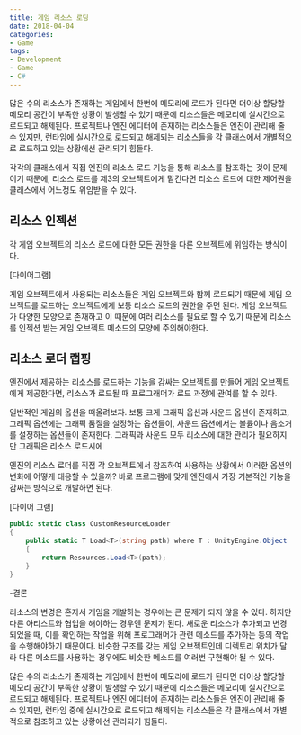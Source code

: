 ```yaml
---
title: 게임 리소스 로딩
date: 2018-04-04
categories:
- Game
tags:
- Development
- Game
- C#
---
```


 많은 수의 리소스가 존재하는 게임에서 한번에 메모리에 로드가 된다면 더이상 할당할 메모리 공간이 부족한 상황이 발생할 수 있기 때문에 리소스들은 메모리에 실시간으로 로드되고 해제된다. 프로젝트나 엔진 에디터에 존재하는 리소스들은 엔진이 관리해 줄 수 있지만, 런타임에 실시간으로 로드되고 해제되는 리소스들을 각 클래스에서 개별적으로 로드하고 있는 상황에선 관리되기 힘들다.

 각각의 클래스에서 직접 엔진의 리소스 로드 기능을 통해 리소스를 참조하는 것이 문제이기 때문에, 리소스 로드를 제3의 오브젝트에게 맡긴다면 리소스 로드에 대한 제어권을 클래스에서 어느정도 위임받을 수 있다. 

## 리소스 인젝션

 각 게임 오브젝트의 리소스 로드에 대한 모든 권한을 다른 오브젝트에 위임하는 방식이다. 

[다이어그램]

 게임 오브젝트에서 사용되는 리소스들은 게임 오브젝트와 함께 로드되기 때문에 게임 오브젝트를 로드하는 오브젝트에게 보통 리소스 로드의 권한을 주면 된다. 게임 오브젝트가 다양한 모양으로 존재하고 이 때문에 여러 리소스를 필요로 할 수 있기 때문에 리소스를 인젝션 받는 게임 오브젝트 메소드의 모양에 주의해야한다.

## 리소스 로더 랩핑

 엔진에서 제공하는 리소스를 로드하는 기능을 감싸는 오브젝트를 만들어 게임 오브젝트에게 제공한다면, 리소스가 로드될 때 프로그래머가 로드 과정에 관여를 할 수 있다.

 일반적인 게임의 옵션을 떠올려보자. 보통 크게 그래픽 옵션과 사운드 옵션이 존재하고, 그래픽 옵션에는 그래픽 품질을 설정하는 옵션들이, 사운드 옵션에서는 볼륨이나 음소거를 설정하는 옵션들이 존재한다. 그래픽과 사운드 모두 리소스에 대한 관리가 필요하지만 그래픽은 리소스 로드시에 



엔진의 리소스 로더를 직접 각 오브젝트에서 참조하여 사용하는 상황에서 이러한 옵션의 변화에 어떻게 대응할 수 있을까? 바로 프로그램에 맞게 엔진에서 가장 기본적인 기능을 감싸는 방식으로 개발하면 된다.

[다이어 그램]

```c#
public static class CustomResourceLoader
{
    public static T Load<T>(string path) where T : UnityEngine.Object
    {
        return Resources.Load<T>(path);
    }
}
```





-결론

 리소스의 변경은 혼자서 게임을 개발하는 경우에는 큰 문제가 되지 않을 수 있다. 하지만 다른 아티스트와 협업을 해야하는 경우엔 문제가 된다. 새로운 리소스가 추가되고 변경되었을 때, 이를 확인하는 작업을 위해 프로그래머가 관련 메소드를 추가하는 등의 작업을 수행해야하기 때문이다. 비슷한 구조를 갖는 게임 오브젝트인데 디렉토리 위치가 달라 다른 메소드를 사용하는 경우에도 비슷한 메소드를 여러번 구현해야 될 수 있다.

 많은 수의 리소스가 존재하는 게임에서 한번에 메모리에 로드가 된다면 더이상 할당할 메모리 공간이 부족한 상황이 발생할 수 있기 때문에 리소스들은 메모리에 실시간으로 로드되고 해제된다. 프로젝트나 엔진 에디터에 존재하는 리소스들은 엔진이 관리해 줄 수 있지만, 런타임 중에 실시간으로 로드되고 해제되는 리소스들은 각 클래스에서 개별적으로 참조하고 있는 상황에선 관리되기 힘들다.